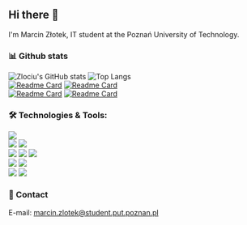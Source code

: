 ## Hi there 👋  

I'm Marcin Złotek, IT student at the Poznań University of Technology.
<!--
**zlociu/zlociu** is a ✨ _special_ ✨ repository because its `README.md` (this file) appears on your GitHub profile.
-->
### 📊 Github stats
![Zlociu's GitHub stats](https://github-readme-stats.vercel.app/api?username=zlociu&show_icons=true&bg_color=092e49&default&line_height=27&text_color=fff&title_color=00ccff&icon_color=00ccff&hide_border=true&include_all_commits=1&custom_title=Zlociu's%20GitHub%20Stats)
![Top Langs](https://github-readme-stats.vercel.app/api/top-langs/?username=zlociu&title_color=092e49&layout=default&border_color=00ccff&langs_count=3&card_width=305)  
[![Readme Card](https://github-readme-stats.vercel.app/api/pin/?username=zlociu&title_color=092e49&border_color=00ccff&repo=2019_LEDTetris)](https://github.com/PUT-PTM/2019_LEDTetris)
[![Readme Card](https://github-readme-stats.vercel.app/api/pin/?username=zlociu&title_color=092e49&border_color=00ccff&repo=LZ77.NET)](https://github.com/zlociu/LZ77.NET)  
[![Readme Card](https://github-readme-stats.vercel.app/api/pin/?username=zlociu&title_color=092e49&border_color=00ccff&repo=HammingECC.NET)](https://github.com/zlociu/HammingECC.NET)
[![Readme Card](https://github-readme-stats.vercel.app/api/pin/?username=zlociu&title_color=092e49&border_color=00ccff&repo=ASPNET-TIWPR-LAB)](https://github.com/zlociu/ASPNET-TIWPR-LAB)

### 🛠️ Technologies & Tools:
![](https://img.shields.io/badge/OS-Windows-informational?style=flat-square&logo=Windows&logoColor=white&color=00ccff)  
![](https://img.shields.io/badge/Editor-VS%20Code-informational?style=flat-square&logo=Visual-Studio-Code&logoColor=white&color=00ccff)
![](https://img.shields.io/badge/Editor-Visual%20Studio-informational?style=flat-square&logo=Visual-Studio&logoColor=white&color=00ccff)  
![](https://img.shields.io/badge/Language-C%23-informational?style=flat-square&logo=.NET&logoColor=white&color=00ccff)
![](https://img.shields.io/badge/Language-F%23-informational?style=flat-square&logo=.NET&logoColor=white&color=00ccff)
![](https://img.shields.io/badge/Language-CUDA-informational?style=flat-square&logo=Nvidia&logoColor=white&color=00ccff)  
![](https://img.shields.io/badge/Framework-ASP.NET-informational?style=flat-square&logo=.NET&logoColor=white&color=00ccff)
![](https://img.shields.io/badge/Framework-SignalR-informational?style=flat-square&logo=.NET&logoColor=white&color=00ccff)  
![](https://img.shields.io/badge/Tool-LaTeX-informational?style=flat-square&logo=Latex&logoColor=white&color=00ccff)
![](https://img.shields.io/badge/Cloud-Azure-informational?style=flat-square&logo=Microsoft-Azure&logoColor=white&color=00ccff)

### 💬 Contact
E-mail: marcin.zlotek@student.put.poznan.pl



